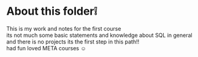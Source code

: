 # About this folder❕

This is my work and notes for the first course <br>
its not much some basic statements and knowledge about SQL in general and there is no projects its the first step in this path!! <br>
had fun loved META courses ☺️
